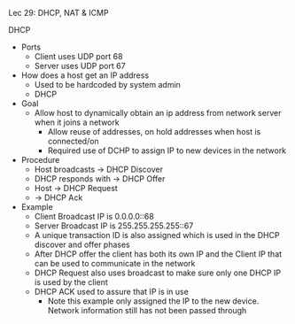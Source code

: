 Lec 29: DHCP, NAT & ICMP

DHCP 
- Ports
	- Client uses UDP port 68
	- Server uses UDP port 67
- How does a host get an IP address
	-  Used to be hardcoded by system admin
	- DHCP
- Goal
	- Allow host to dynamically obtain an ip address from network server when it joins a network
		- Allow reuse of addresses, on hold addresses when host is connected/on
		- Required use of DCHP to assign IP to new devices in the network
- Procedure
	- Host broadcasts ->  DHCP Discover
	- DHCP responds with -> DHCP Offer
	- Host -> DHCP Request
	-  -> DHCP Ack
- Example
	- Client Broadcast IP is 0.0.0.0::68
	- Server Broadcast IP is 255.255.255.255::67
	- A unique transaction ID is also assigned which is used in the DHCP discover and offer phases
	- After DHCP offer the client has both its own IP and the Client IP that can be used to communicate in the network
	- DHCP Request also uses broadcast to make sure only one DHCP IP is used by the client
	- DHCP ACK used to assure that IP is in use
		- Note this example only assigned the IP to the new device. Network information still has not been passed through